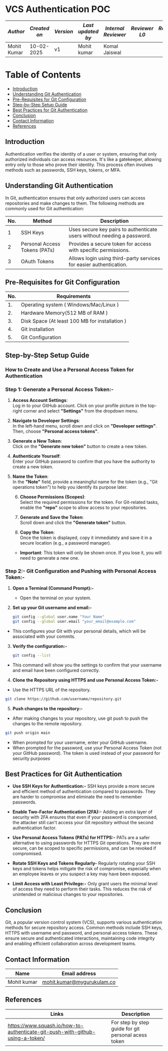 



# VCS Authentication POC

| *Author* | *Created on* | *Version* | *Last updated by*|*Internal Reviewer* |*Reviewer L0* |*Reviewer L1* |*Reviewer L2* |
|------------|---------------------------|-------------|---------------------|-------------|-------------|-------------|-------------|
| Mohit Kumar|   10-02-2025             | v1          | Mohit kumar       |  Komal Jaiswal |  |   |      |


# Table of Contents

- [Introduction](#introduction)  
- [Understanding Git Authentication](#understanding-git-authentication)  
- [Pre-Requisites for Git Configuration](#pre-requisites-for-git-configuration)  
- [Step-by-Step Setup Guide](#step-by-step-setup-guide)  
- [Best Practices for Git Authentication](#best-practices-for-git-authentication) 
- [Conclusion](#conclusion)  
- [Contact Information](#contact-information)  
- [References](#references)  



## Introduction
Authentication verifies the identity of a user or system, ensuring that only authorized individuals can access resources. It's like a gatekeeper, allowing entry only to those who prove their identity. This process often involves methods such as passwords, SSH keys, tokens, or MFA.


## Understanding Git Authentication
In Git, authentication ensures that only authorized users can access repositories and make changes to them. The following methods are commonly used for Git authentication:

| No. | Method                | Description                                                               |
| --- | --------------------- | ------------------------------------------------------------------------- |
| 1   | SSH Keys              | Uses secure key pairs to authenticate users without needing a password.  |
| 2   | Personal Access Tokens (PATs) | Provides a secure token for access with specific permissions.           |
| 3   | OAuth Tokens          | Allows login using third-party services for easier authentication.       |

## Pre-Requisites for Git Configuration

| No. | Requirements        |
|-----|--------------------------|
| 1.  | Operating system    ( Windows/Mac/Linux )|
| 2.  | Hardware Memory(512 MB of RAM ) |
| 3.  | 	Disk Space (At least 100 MB for installation ) |
| 4.  | 	Git installation |
| 5.  |   Git Configuration |

## Step-by-Step Setup Guide

### How to Create and Use a Personal Access Token for Authentication
### Step 1: Generate a Personal Access Token:-

1. **Access Account Settings**:  
  Log in to your GitHub account. Click on your profile picture in the top-right corner and select **"Settings"** from the dropdown menu.


2. **Navigate to Developer Settings**:  
   In the left-hand menu, scroll down and click on **"Developer settings"**. Then, choose **"Personal access tokens"**.



3. **Generate a New Token**:  
   Click on the **"Generate new token"** button to create a new token.



4. **Authenticate Yourself**:  
   Enter your GitHub password to confirm that you have the authority to create a new token.



5. **Name the Token**:  
   In the **"Note"** field, provide a meaningful name for the token (e.g., "Git operations token") to help you identify its purpose later.


     6. **Choose Permissions (Scopes)**:  
   Select the required permissions for the token. For Git-related tasks, enable the **"repo"** scope to allow access to your repositories.



   7. **Generate and Save the Token**:  
   Scroll down and click the **"Generate token"** button.  


   8. **Copy the Token**:  
   Once the token is displayed, copy it immediately and save it in  a secure location (e.g., a password manager).  
   - **Important**: This token will only be shown once. If you lose it, you will need to generate a new one.


### Step 2:- Git Configuration and Pushing with Personal Access Token:-


 1. **Open a Terminal (Command Prompt):-**
     
    - Open the terminal on your system.

 2. **Set up your Git username and email:-**
   
     ``` bash
     git config --global user.name "Your Name"
     git config --global user.email "your_email@example.com"
     ```
  - This configures your Git with your personal details, which   will be associated with your commits.

 3. **Verify the configuration:-**
  
    ``` bash
    git config --list
    ```
  - This command will show you the settings to confirm that your username and email have been configured correctly.

  
 4. **Clone the Repository using HTTPS and use Personal Access Token:-**

 
- Use the HTTPS URL of the repository.

 ``` bash 
 git clone https://github.com/username/repository.git

```
5. **Push changes to the repository:-**


  - After making changes to your repository, use git push to push  the changes to the remote repository.

 ``` bash
 git push origin main
```

- When prompted for your username, enter your GitHub username.
- When prompted for the password, use your Personal Access Token (not your GitHub password). The token is used instead of your password for security purposes


## Best Practices for Git Authentication


- **Use SSH Keys for Authentication:-**
SSH keys provide a more secure and efficient method of authentication compared to passwords. They are harder to compromise and eliminate the need to remember passwords.

- **Enable Two-Factor Authentication (2FA):-**
Adding an extra layer of security with 2FA ensures that even if your password is compromised, the attacker still can't access your Git repository without the second authentication factor.

- **Use Personal Access Tokens (PATs) for HTTPS:-**
PATs are a safer alternative to using passwords for HTTPS Git operations. They are more secure, can be scoped to specific permissions, and can be revoked if compromised.

- **Rotate SSH Keys and Tokens Regularly-**
Regularly rotating your SSH keys and tokens helps mitigate the risk of compromise, especially when an employee leaves or you suspect a key may have been exposed.

- **Limit Access with Least Privilege:-**
Only grant users the minimal level of access they need to perform their tasks. This reduces the risk of unintended or malicious changes to your repositories.


## Conclusion 
Git, a popular version control system (VCS), supports various authentication methods for secure repository access. Common methods include SSH keys, HTTPS with username and password, and personal access tokens. These ensure secure and authenticated interactions, maintaining code integrity and enabling efficient collaboration across development teams.


## Contact Information

| **Name** | **Email address**            |
|----------|-------------------------------|
| Mohit kumar   |  mohit.kumar@mygurukulam.co          |

##  References

| Links | Description      |
|-----  |--------------------------|
| https://www.squash.io/how-to-authenticate-git-push-with-github-using-a-token/  |  For step by step guide for git personal acess token    | 









